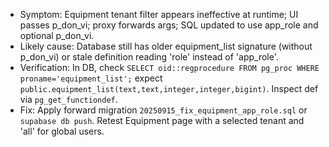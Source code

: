 - Symptom: Equipment tenant filter appears ineffective at runtime; UI passes p_don_vi; proxy forwards args; SQL updated to use app_role and optional p_don_vi.
- Likely cause: Database still has older equipment_list signature (without p_don_vi) or stale definition reading 'role' instead of 'app_role'.
- Verification: In DB, check `SELECT oid::regprocedure FROM pg_proc WHERE proname='equipment_list';` expect `public.equipment_list(text,text,integer,integer,bigint)`. Inspect def via `pg_get_functiondef`.
- Fix: Apply forward migration `20250915_fix_equipment_app_role.sql` or `supabase db push`. Retest Equipment page with a selected tenant and 'all' for global users.